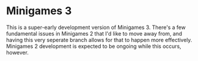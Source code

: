 # Minigames 3
This is a super-early development version of Minigames 3. There's a few fundamental issues in Minigames 2 that I'd like to move away from, and having this very seperate  branch allows for that to happen more effectively. Minigames 2 development is expected to be ongoing while this occurs, however.
